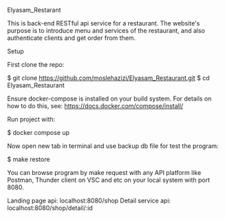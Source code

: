 Elyasam_Restarant

This is back-end RESTful api service for a restaurant. The website's purpose is to introduce menu and services of the restaurant, and also authenticate clients and get order from them.

Setup

First clone the repo:

  $ git clone https://github.com/moslehazizi/Elyasam_Restaurant.git
  $ cd Elyasam_Restaurant

Ensure docker-compose is installed on your build system. For details on how to do this, see: https://docs.docker.com/compose/install/

Run project with:

  $ docker compose up

Now open new tab in terminal and use backup db file for test the program:

  $ make restore

You can browse program by make request with any API platform like Postman, Thunder client on VSC and etc on your local system with port 8080.

Landing page api: localhost:8080/shop
Detail service api: localhost:8080/shop/detail/:id
